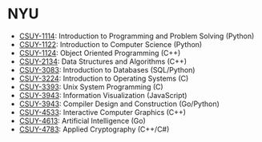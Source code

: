 # NYU

- [CSUY-1114](/csuy-1114): Introduction to Programming and Problem Solving (Python)
- [CSUY-1122](/csuy-1122): Introduction to Computer Science (Python)
- [CSUY-1124](/csuy-2134): Object Oriented Programming (C++)
- [CSUY-2134](/csuy-2134): Data Structures and Algorithms (C++)
- [CSUY-3083](/csuy-3083): Introduction to Databases (SQL/Python)
- [CSUY-3224](/csuy-3224): Introduction to Operating Systems (C)
- [CSUY-3393](/csuy-3393): Unix System Programming (C)
- [CSUY-3943](/csuy-3943-iv): Information Visualization (JavaScript)
- [CSUY-3943](/csuy-3943-comp): Compiler Design and Construction (Go/Python)
- [CSUY-4533](/csuy-4533): Interactive Computer Graphics (C++)
- [CSUY-4613](/csuy-4613): Artificial Intelligence (Go)
- [CSUY-4783](/csuy-4783): Applied Cryptography (C++/C#)

